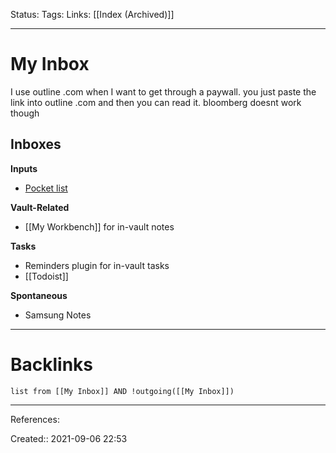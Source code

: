 Status: 
Tags: 
Links: [[Index (Archived)]]
___
# My Inbox
I use outline .com when I want to get through a paywall. you just paste the link into outline .com and then you can read it. bloomberg doesnt work though
## Inboxes
**Inputs**
- [Pocket list](https://getpocket.com/my-list)

**Vault-Related**
- [[My Workbench]] for in-vault notes

**Tasks**
- Reminders plugin for in-vault tasks
- [[Todoist]]

**Spontaneous**
- Samsung Notes

___
# Backlinks
```dataview
list from [[My Inbox]] AND !outgoing([[My Inbox]])
```
___
References:

Created:: 2021-09-06 22:53
